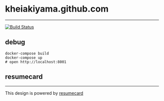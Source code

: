 # kheiakiyama.github.com
-------
[![Build Status](https://travis-ci.org/kheiakiyama/kheiakiyama.github.com.svg?branch=master)](https://travis-ci.org/kheiakiyama/kheiakiyama.github.com)

## debug

```
docker-compose build
docker-compose up
# open http://localhost:8001
```

## resumecard
-------
This design is powered by [resumecard](https://ddbullfrog.github.io/resumecard)
